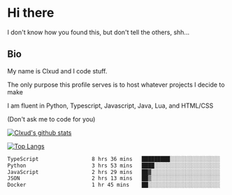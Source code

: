 

# Hi there
I don't know how you found this, but don't tell the others, shh...

## Bio
My name is Clxud and I code stuff.

The only purpose this profile serves is to host whatever projects I decide to make

I am fluent in Python, Typescript, Javascript, Java, Lua, and HTML/CSS



(Don't ask me to code for you)

[![Clxud's github stats](https://github-readme-stats.vercel.app/api?username=cloudwithax&count_private=true&theme=dark&show_icons=true)](https://github.com/anuraghazra/github-readme-stats) 

[![Top Langs](https://github-readme-stats.vercel.app/api/top-langs/?username=cloudwithax&theme=dark)](https://github.com/anuraghazra/github-readme-stats)

<!--START_SECTION:waka-->

```txt
TypeScript                 8 hrs 36 mins   █████████░░░░░░░░░░░░░░░░   36.22 %
Python                     3 hrs 53 mins   ████░░░░░░░░░░░░░░░░░░░░░   16.41 %
JavaScript                 2 hrs 29 mins   ██▓░░░░░░░░░░░░░░░░░░░░░░   10.51 %
JSON                       2 hrs 13 mins   ██▒░░░░░░░░░░░░░░░░░░░░░░   09.37 %
Docker                     1 hr 45 mins    ██░░░░░░░░░░░░░░░░░░░░░░░   07.37 %
```

<!--END_SECTION:waka-->







